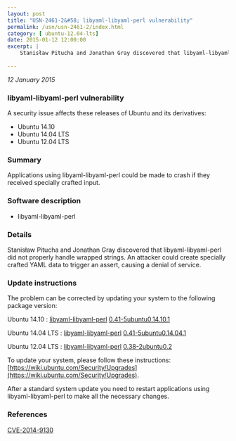 ```yaml
---
layout: post
title: "USN-2461-2&#58; libyaml-libyaml-perl vulnerability"
permalink: /usn/usn-2461-2/index.html
category: [ ubuntu-12.04-lts]
date: 2015-01-12 12:00:00
excerpt: |
    Stanisław Pitucha and Jonathan Gray discovered that libyaml-libyaml-perl did not properly handle wrapped strings. An attacker could create specially crafted YAML data to trigger an assert, causing a denial of service. 
    
--- 
```

 
 

*12 January 2015*

### libyaml-libyaml-perl vulnerability

A security issue affects these releases of Ubuntu and its derivatives:

* Ubuntu 14.10
* Ubuntu 14.04 LTS
* Ubuntu 12.04 LTS

### Summary

Applications using libyaml-libyaml-perl could be made to crash if they received specially crafted input.

### Software description

* libyaml-libyaml-perl 

### Details

Stanisław Pitucha and Jonathan Gray discovered that libyaml-libyaml-perl did not properly handle wrapped strings. An attacker could create specially crafted YAML data to trigger an assert, causing a denial of service. 

### Update instructions

The problem can be corrected by updating your system to the following package version:

Ubuntu 14.10
 : [libyaml-libyaml-perl](https://launchpad.net/ubuntu/+source/libyaml-libyaml-perl) <span> [0.41-5ubuntu0.14.10.1](https://launchpad.net/ubuntu/+source/libyaml-libyaml-perl/0.41-5ubuntu0.14.10.1) </span> 

Ubuntu 14.04 LTS
 : [libyaml-libyaml-perl](https://launchpad.net/ubuntu/+source/libyaml-libyaml-perl) <span> [0.41-5ubuntu0.14.04.1](https://launchpad.net/ubuntu/+source/libyaml-libyaml-perl/0.41-5ubuntu0.14.04.1) </span> 

Ubuntu 12.04 LTS
 : [libyaml-libyaml-perl](https://launchpad.net/ubuntu/+source/libyaml-libyaml-perl) <span> [0.38-2ubuntu0.2](https://launchpad.net/ubuntu/+source/libyaml-libyaml-perl/0.38-2ubuntu0.2) </span> 

To update your system, please follow these instructions: [https://wiki.ubuntu.com/Security/Upgrades](https://wiki.ubuntu.com/Security/Upgrades).

After a standard system update you need to restart applications using libyaml-libyaml-perl to make all the necessary changes. 

### References

 
 [CVE-2014-9130](http://people.ubuntu.com/~ubuntu-security/cve/CVE-2014-9130)
 

